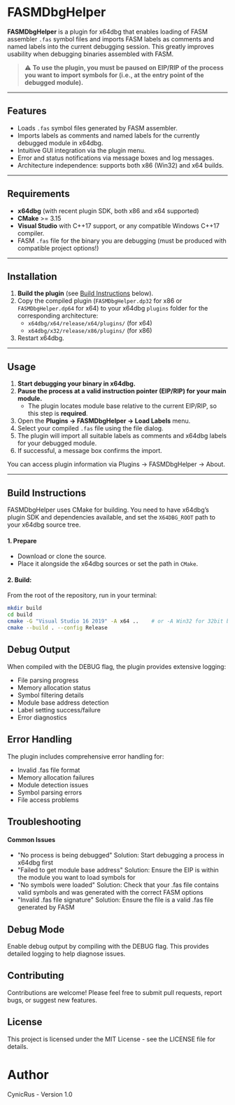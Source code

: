 # FASMDbgHelper

**FASMDbgHelper** is a plugin for x64dbg that enables loading of FASM assembler `.fas` symbol files and imports FASM labels as comments and named labels into the current debugging session. This greatly improves usability when debugging binaries assembled with FASM.

> :warning: **To use the plugin, you must be paused on EIP/RIP of the process you want to import symbols for (i.e., at the entry point of the debugged module).**

---

## Features

- Loads `.fas` symbol files generated by FASM assembler.
- Imports labels as comments and named labels for the currently debugged module in x64dbg.
- Intuitive GUI integration via the plugin menu.
- Error and status notifications via message boxes and log messages.
- Architecture independence: supports both x86 (Win32) and x64 builds.

---

## Requirements

- **x64dbg** (with recent plugin SDK, both x86 and x64 supported)
- **CMake** >= 3.15
- **Visual Studio** with C++17 support, or any compatible Windows C++17 compiler.
- FASM `.fas` file for the binary you are debugging (must be produced with compatible project options!)

---

## Installation

1. **Build the plugin** (see [Build Instructions](#build-instructions) below).
2. Copy the compiled plugin (`FASMDbgHelper.dp32` for x86 or `FASMDbgHelper.dp64` for x64) to your x64dbg `plugins` folder for the corresponding architecture:
   - `x64dbg/x64/release/x64/plugins/`    (for x64)
   - `x64dbg/x32/release/x86/plugins/`    (for x86)
3. Restart x64dbg.

---

## Usage

1. **Start debugging your binary in x64dbg.**
2. **Pause the process at a valid instruction pointer (EIP/RIP) for your main module.**
   - The plugin locates module base relative to the current EIP/RIP, so this step is **required**.
3. Open the **Plugins → FASMDbgHelper → Load Labels** menu.
4. Select your compiled `.fas` file using the file dialog.
5. The plugin will import all suitable labels as comments and x64dbg labels for your debugged module.
6. If successful, a message box confirms the import.

You can access plugin information via Plugins → FASMDbgHelper → About.

---

## Build Instructions

FASMDbgHelper uses CMake for building. You need to have x64dbg’s plugin SDK and dependencies available, and set the `X64DBG_ROOT` path to your x64dbg source tree.

#### 1. Prepare

- Download or clone the source.
- Place it alongside the x64dbg sources or set the path in `CMake`.

#### 2. Build:

From the root of the repository, run in your terminal:

```bash
mkdir build
cd build
cmake -G "Visual Studio 16 2019" -A x64 ..    # or -A Win32 for 32bit build
cmake --build . --config Release
```

## Debug Output

When compiled with the DEBUG flag, the plugin provides extensive logging:

- File parsing progress
- Memory allocation status
- Symbol filtering details
- Module base address detection
- Label setting success/failure
- Error diagnostics

## Error Handling

The plugin includes comprehensive error handling for:

- Invalid .fas file format
- Memory allocation failures
- Module detection issues
- Symbol parsing errors
- File access problems

## Troubleshooting
#### Common Issues

- "No process is being debugged"
 Solution: Start debugging a process in x64dbg first
- "Failed to get module base address"
 Solution: Ensure the EIP is within the module you want to load symbols for
- "No symbols were loaded"
 Solution: Check that your .fas file contains valid symbols and was generated with the correct FASM options
- "Invalid .fas file signature"
 Solution: Ensure the file is a valid .fas file generated by FASM

## Debug Mode

Enable debug output by compiling with the DEBUG flag. This provides detailed logging to help diagnose issues.
## Contributing

Contributions are welcome! Please feel free to submit pull requests, report bugs, or suggest new features.

## License

This project is licensed under the MIT License - see the LICENSE file for details.

# Author

CynicRus - Version 1.0

